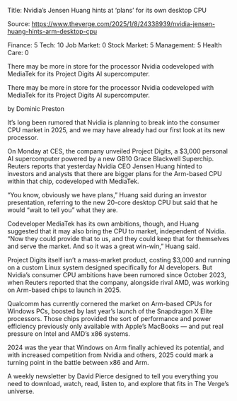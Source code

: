 Title: Nvidia’s Jensen Huang hints at ‘plans’ for its own desktop CPU

Source: https://www.theverge.com/2025/1/8/24338939/nvidia-jensen-huang-hints-arm-desktop-cpu

Finance: 5
Tech: 10
Job Market: 0
Stock Market: 5
Management: 5
Health Care: 0

There may be more in store for the processor Nvidia codeveloped with MediaTek for its Project Digits AI supercomputer.

There may be more in store for the processor Nvidia codeveloped with MediaTek for its Project Digits AI supercomputer.

by  Dominic Preston

It’s long been rumored that Nvidia is planning to break into the consumer CPU market in 2025, and we may have already had our first look at its new processor.

On Monday at CES, the company unveiled Project Digits, a $3,000 personal AI supercomputer powered by a new GB10 Grace Blackwell Superchip. Reuters reports that yesterday Nvidia CEO Jensen Huang hinted to investors and analysts that there are bigger plans for the Arm-based CPU within that chip, codeveloped with MediaTek.

“You know, obviously we have plans,” Huang said during an investor presentation, referring to the new 20-core desktop CPU but said that he would “wait to tell you” what they are.

Codeveloper MediaTek has its own ambitions, though, and Huang suggested that it may also bring the CPU to market, independent of Nvidia. “Now they could provide that to us, and they could keep that for themselves and serve the market. And so it was a great win-win,” Huang said.

Project Digits itself isn’t a mass-market product, costing $3,000 and running on a custom Linux system designed specifically for AI developers. But Nvidia’s consumer CPU ambitions have been rumored since October 2023, when Reuters reported that the company, alongside rival AMD, was working on Arm-based chips to launch in 2025.

Qualcomm has currently cornered the market on Arm-based CPUs for Windows PCs, boosted by last year’s launch of the Snapdragon X Elite processors. Those chips provided the sort of performance and power efficiency previously only available with Apple’s MacBooks — and put real pressure on Intel and AMD’s x86 systems.

2024 was the year that Windows on Arm finally achieved its potential, and with increased competition from Nvidia and others, 2025 could mark a turning point in the battle between x86 and Arm.

A weekly newsletter by David Pierce designed to tell you everything you need to download, watch, read, listen to, and explore that fits in The Verge’s universe.
